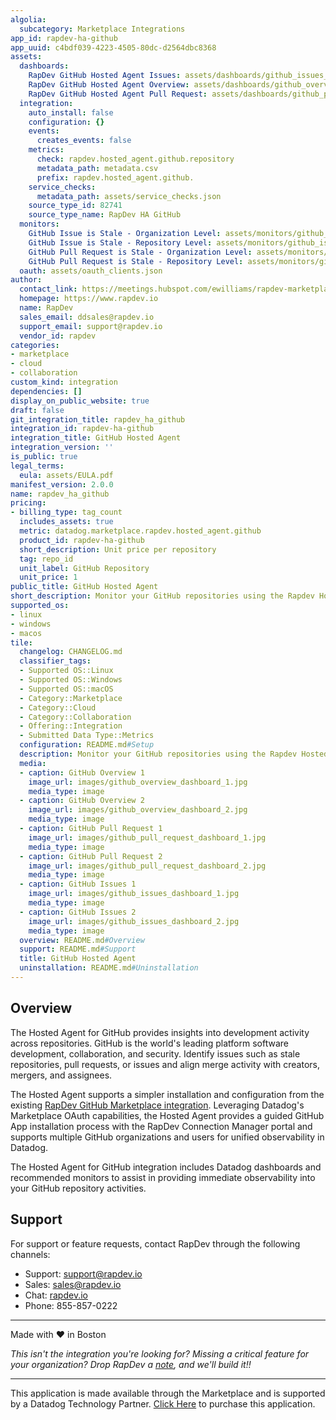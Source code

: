 ```yaml
---
algolia:
  subcategory: Marketplace Integrations
app_id: rapdev-ha-github
app_uuid: c4bdf039-4223-4505-80dc-d2564dbc8368
assets:
  dashboards:
    RapDev GitHub Hosted Agent Issues: assets/dashboards/github_issues_dashboard.json
    RapDev GitHub Hosted Agent Overview: assets/dashboards/github_overview_dashboard.json
    RapDev GitHub Hosted Agent Pull Request: assets/dashboards/github_pull_requests_dashboard.json
  integration:
    auto_install: false
    configuration: {}
    events:
      creates_events: false
    metrics:
      check: rapdev.hosted_agent.github.repository
      metadata_path: metadata.csv
      prefix: rapdev.hosted_agent.github.
    service_checks:
      metadata_path: assets/service_checks.json
    source_type_id: 82741
    source_type_name: RapDev HA GitHub
  monitors:
    GitHub Issue is Stale - Organization Level: assets/monitors/github_issue_is_stale_org.json
    GitHub Issue is Stale - Repository Level: assets/monitors/github_issue_is_stale_repo.json
    GitHub Pull Request is Stale - Organization Level: assets/monitors/github_pr_is_stale_org.json
    GitHub Pull Request is Stale - Repository Level: assets/monitors/github_pr_is_stale_repo.json
  oauth: assets/oauth_clients.json
author:
  contact_link: https://meetings.hubspot.com/ewilliams/rapdev-marketplace
  homepage: https://www.rapdev.io
  name: RapDev
  sales_email: ddsales@rapdev.io
  support_email: support@rapdev.io
  vendor_id: rapdev
categories:
- marketplace
- cloud
- collaboration
custom_kind: integration
dependencies: []
display_on_public_website: true
draft: false
git_integration_title: rapdev_ha_github
integration_id: rapdev-ha-github
integration_title: GitHub Hosted Agent
integration_version: ''
is_public: true
legal_terms:
  eula: assets/EULA.pdf
manifest_version: 2.0.0
name: rapdev_ha_github
pricing:
- billing_type: tag_count
  includes_assets: true
  metric: datadog.marketplace.rapdev.hosted_agent.github
  product_id: rapdev-ha-github
  short_description: Unit price per repository
  tag: repo_id
  unit_label: GitHub Repository
  unit_price: 1
public_title: GitHub Hosted Agent
short_description: Monitor your GitHub repositories using the Rapdev Hosted Agent
supported_os:
- linux
- windows
- macos
tile:
  changelog: CHANGELOG.md
  classifier_tags:
  - Supported OS::Linux
  - Supported OS::Windows
  - Supported OS::macOS
  - Category::Marketplace
  - Category::Cloud
  - Category::Collaboration
  - Offering::Integration
  - Submitted Data Type::Metrics
  configuration: README.md#Setup
  description: Monitor your GitHub repositories using the Rapdev Hosted Agent
  media:
  - caption: GitHub Overview 1
    image_url: images/github_overview_dashboard_1.jpg
    media_type: image
  - caption: GitHub Overview 2
    image_url: images/github_overview_dashboard_2.jpg
    media_type: image
  - caption: GitHub Pull Request 1
    image_url: images/github_pull_request_dashboard_1.jpg
    media_type: image
  - caption: GitHub Pull Request 2
    image_url: images/github_pull_request_dashboard_2.jpg
    media_type: image
  - caption: GitHub Issues 1
    image_url: images/github_issues_dashboard_1.jpg
    media_type: image
  - caption: GitHub Issues 2
    image_url: images/github_issues_dashboard_2.jpg
    media_type: image
  overview: README.md#Overview
  support: README.md#Support
  title: GitHub Hosted Agent
  uninstallation: README.md#Uninstallation
---
```


<!--  SOURCED FROM https://github.com/DataDog/marketplace -->


## Overview

The Hosted Agent for GitHub provides insights into development activity across repositories. GitHub is the world's leading platform software development, collaboration, and security. Identify issues such as stale repositories, pull requests, or issues and align merge activity with creators, mergers, and assignees. 

The Hosted Agent supports a simpler installation and configuration from the existing [RapDev GitHub Marketplace integration][4]. Leveraging Datadog's Marketplace OAuth capabilities, the Hosted Agent provides a guided GitHub App installation process with the RapDev Connection Manager portal and supports multiple GitHub organizations and users for unified observability in Datadog.

The Hosted Agent for GitHub integration includes Datadog dashboards and recommended monitors to assist in providing immediate observability into your GitHub repository activities.

## Support
For support or feature requests, contact RapDev through the following channels:

- Support: [support@rapdev.io][1]
- Sales: [sales@rapdev.io][3]
- Chat: [rapdev.io][2]
- Phone: 855-857-0222

---
Made with ❤️ in Boston

*This isn't the integration you're looking for? Missing a critical feature for your organization? Drop RapDev a [note][1], and we'll build it!!*

[1]: mailto:support@rapdev.io
[2]: https://www.rapdev.io/#Get-in-touch
[3]: mailto:sales@rapdev.io
[4]: https://app.datadoghq.com/marketplace/app/rapdev-github/overview
[5]: https://app.datadoghq.com/organization-settings/api-keys

---
This application is made available through the Marketplace and is supported by a Datadog Technology Partner. <a href="https://app.datadoghq.com/marketplace/app/rapdev-ha-github" target="_blank">Click Here</a> to purchase this application.